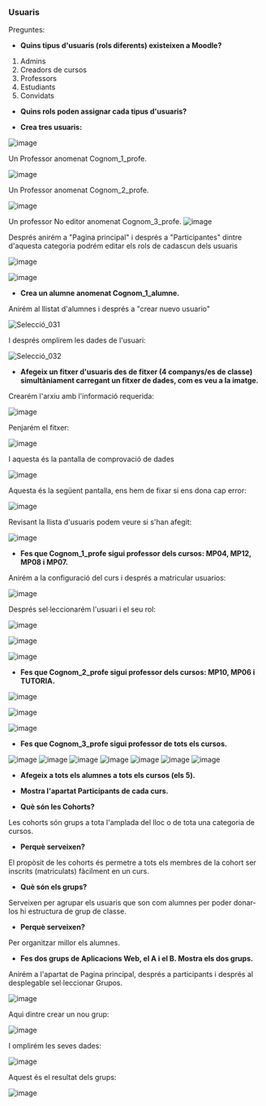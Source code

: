 ### Usuaris

Preguntes:

- **Quins tipus d'usuaris (rols diferents) existeixen a Moodle?**

1. Admins
2. Creadors de cursos
3. Professors
4. Estudiants
5. Convidats

- **Quins rols poden assignar cada tipus d'usuaris?**


- **Crea tres usuaris:**

![image](https://user-images.githubusercontent.com/114423065/205710323-6db1684e-a90b-45c8-a5f2-04f6947af965.png)

Un Professor anomenat Cognom_1_profe.

![image](https://user-images.githubusercontent.com/114423065/205710602-0dde70a5-8c43-4624-9791-9dcbffab9ccd.png)


Un Professor anomenat Cognom_2_profe.

![image](https://user-images.githubusercontent.com/114423065/205710809-a390d47e-ebc3-47ff-b078-fc27936c10d4.png)


Un professor No editor anomenat Cognom_3_profe.
![image](https://user-images.githubusercontent.com/114423065/205712579-2c4f2f13-6f68-4c98-ba40-c39463ce0f2f.png)

Després anirém a "Pagina principal" i després a "Participantes" dintre d'aquesta categoria podrém editar els rols de cadascun dels usuaris

![image](https://user-images.githubusercontent.com/114423065/205712515-66954238-e663-402f-b7c0-ef77c5196b7d.png)

![image](https://user-images.githubusercontent.com/114423065/205713232-2062114c-9a31-4c6f-a5d7-93df76e42f31.png)

- **Crea un alumne anomenat Cognom_1_alumne.**

Anirém al llistat d'alumnes i després a "crear nuevo usuario"

![Selecció_031](https://user-images.githubusercontent.com/114423065/207115757-6215c226-472b-4e69-a513-ca3a72dd1047.png)


I després omplirem les dades de l'usuari:

![Selecció_032](https://user-images.githubusercontent.com/114423065/207115834-2796fe8a-7b1b-4e14-b27d-5143f2daeb53.png)


- **Afegeix un fitxer d'usuaris des de fitxer (4 companys/es de classe) simultàniament carregant un fitxer de dades, com es veu a la imatge.**

Crearém l'arxiu amb l'informació requerida:

![image](https://user-images.githubusercontent.com/114423065/207119995-a8793cfe-2d16-423c-9309-baadea48aca7.png)

Penjarém el fitxer:

![image](https://user-images.githubusercontent.com/114423065/207118160-24c4dad8-fa34-4c41-a35b-91088932c218.png)


I aquesta és la pantalla de comprovació de dades

![image](https://user-images.githubusercontent.com/114423065/207120313-72ba4782-5b7b-439d-a503-6374de701ae4.png)

Aquesta és la següent pantalla, ens hem de fixar si ens dona cap error:

![image](https://user-images.githubusercontent.com/114423065/207120788-19076f26-1aa5-41dd-860a-88a2faeee1ac.png)


Revisant la llista d'usuaris podem veure si s'han afegit:

![image](https://user-images.githubusercontent.com/114423065/207120973-25311458-ce2f-4aa7-a856-3791e6db478c.png)

- **Fes que Cognom_1_profe sigui professor dels cursos: MP04, MP12, MP08 i MP07.**

Anirém a la configuració del curs i després a matricular usuarios:

![image](https://user-images.githubusercontent.com/114423065/207122014-a41fa983-41cd-485d-aee3-f984024b4d06.png)

Després sel·leccionarém l'usuari i el seu rol:

![image](https://user-images.githubusercontent.com/114423065/207122254-96a0a026-6874-493d-8a47-7413e9546921.png)

![image](https://user-images.githubusercontent.com/114423065/207122428-8636fa5c-2019-407c-a465-540be2756eb3.png)

![image](https://user-images.githubusercontent.com/114423065/207122561-a8429584-c757-4853-b259-e69f476b3f7e.png)


- **Fes que Cognom_2_profe sigui professor dels cursos: MP10, MP06 i TUTORIA.**

![image](https://user-images.githubusercontent.com/114423065/207122831-cb5a7c67-006f-4b48-bcec-4d9c3b628d07.png)

![image](https://user-images.githubusercontent.com/114423065/207122885-1071e2e2-9650-4833-8d47-21ecd8fedee6.png)

![image](https://user-images.githubusercontent.com/114423065/207122948-a563e523-d6f1-4971-8167-efdc5e1ba08b.png)


- **Fes que Cognom_3_profe sigui professor de tots els cursos.**

![image](https://user-images.githubusercontent.com/114423065/207123785-7e9cda95-cf3c-4590-9ead-6aa9c10e9f4e.png)
![image](https://user-images.githubusercontent.com/114423065/207123855-a1204b60-fcae-4345-beb3-12135741eeda.png)
![image](https://user-images.githubusercontent.com/114423065/207123900-994a0870-7fb4-4f52-9e80-f87f5b12259f.png)
![image](https://user-images.githubusercontent.com/114423065/207123957-7d7308d8-6c57-491a-bc13-229b7914029d.png)
![image](https://user-images.githubusercontent.com/114423065/207124013-58f944a7-c0db-4690-b9f3-2b72dbac8f42.png)
![image](https://user-images.githubusercontent.com/114423065/207124116-75856f32-9f4f-4c1e-9918-83aee3157582.png)
![image](https://user-images.githubusercontent.com/114423065/207124228-1e628f5d-2cce-41be-8adc-6dd27989819c.png)



- **Afegeix a tots els alumnes a tots els cursos (els 5).**

- **Mostra l'apartat Participants de cada curs.**

- **Què són les Cohorts?**

Les cohorts són grups a tota l'amplada del lloc o de tota una categoria de cursos. 


- **Perquè serveixen?**

El propòsit de les cohorts és permetre a tots els membres de la cohort ser inscrits (matriculats) fàcilment en un curs. 


- **Què són els grups?**

Serveixen per agrupar els usuaris que son com alumnes per poder donar-los hi estructura de grup de classe.

- **Perquè serveixen?**

Per organitzar millor els alumnes.

- **Fes dos grups de Aplicacions Web, el A i el B. Mostra els dos grups.**

Anirém a l'apartat de Pagina principal, després a participants i després al desplegable sel·leccionar Grupos.

![image](https://user-images.githubusercontent.com/114423065/208452325-7666da29-cec1-43af-b3ac-6ab8f36ff850.png)

Aqui dintre crear un nou grup:

![image](https://user-images.githubusercontent.com/114423065/208453005-b4cb8210-6c6d-4b55-a7f8-318782206d6d.png)

I omplirém les seves dades:

![image](https://user-images.githubusercontent.com/114423065/208453123-1f26c224-e7ab-4bd2-b237-aa011aa836b7.png)

Aquest és el resultat dels grups:

![image](https://user-images.githubusercontent.com/114423065/208453302-bc396656-f5a0-478c-856f-6e1399f1d5c0.png)

